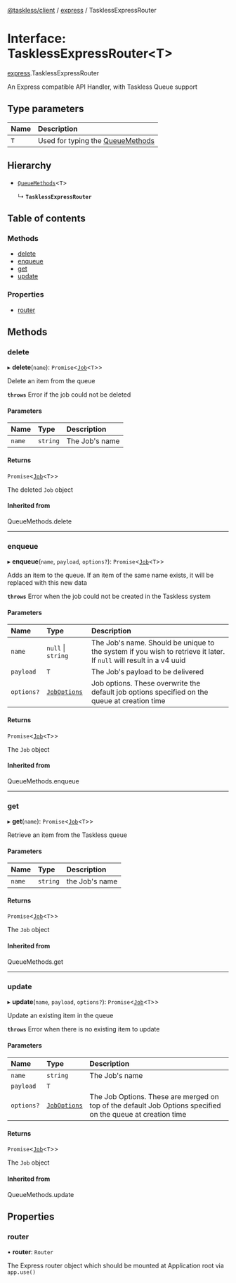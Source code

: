 [@taskless/client](../README.md) / [express](../modules/express.md) / TasklessExpressRouter

# Interface: TasklessExpressRouter<T\>

[express](../modules/express.md).TasklessExpressRouter

An Express compatible API Handler, with Taskless Queue support

## Type parameters

| Name | Description                                                          |
| :--- | :------------------------------------------------------------------- |
| `T`  | Used for typing the [QueueMethods](../modules/types.md#queuemethods) |

## Hierarchy

- [`QueueMethods`](../modules/types.md#queuemethods)<`T`\>

  ↳ **`TasklessExpressRouter`**

## Table of contents

### Methods

- [delete](express.TasklessExpressRouter.md#delete)
- [enqueue](express.TasklessExpressRouter.md#enqueue)
- [get](express.TasklessExpressRouter.md#get)
- [update](express.TasklessExpressRouter.md#update)

### Properties

- [router](express.TasklessExpressRouter.md#router)

## Methods

### delete

▸ **delete**(`name`): `Promise`<[`Job`](../modules/types.md#job)<`T`\>\>

Delete an item from the queue

**`throws`** Error if the job could not be deleted

#### Parameters

| Name   | Type     | Description    |
| :----- | :------- | :------------- |
| `name` | `string` | The Job's name |

#### Returns

`Promise`<[`Job`](../modules/types.md#job)<`T`\>\>

The deleted `Job` object

#### Inherited from

QueueMethods.delete

---

### enqueue

▸ **enqueue**(`name`, `payload`, `options?`): `Promise`<[`Job`](../modules/types.md#job)<`T`\>\>

Adds an item to the queue. If an item of the same name exists, it will be replaced with this new data

**`throws`** Error when the job could not be created in the Taskless system

#### Parameters

| Name       | Type                                           | Description                                                                                                         |
| :--------- | :--------------------------------------------- | :------------------------------------------------------------------------------------------------------------------ |
| `name`     | `null` \| `string`                             | The Job's name. Should be unique to the system if you wish to retrieve it later. If `null` will result in a v4 uuid |
| `payload`  | `T`                                            | The Job's payload to be delivered                                                                                   |
| `options?` | [`JobOptions`](../modules/types.md#joboptions) | Job options. These overwrite the default job options specified on the queue at creation time                        |

#### Returns

`Promise`<[`Job`](../modules/types.md#job)<`T`\>\>

The `Job` object

#### Inherited from

QueueMethods.enqueue

---

### get

▸ **get**(`name`): `Promise`<[`Job`](../modules/types.md#job)<`T`\>\>

Retrieve an item from the Taskless queue

#### Parameters

| Name   | Type     | Description    |
| :----- | :------- | :------------- |
| `name` | `string` | the Job's name |

#### Returns

`Promise`<[`Job`](../modules/types.md#job)<`T`\>\>

The `Job` object

#### Inherited from

QueueMethods.get

---

### update

▸ **update**(`name`, `payload`, `options?`): `Promise`<[`Job`](../modules/types.md#job)<`T`\>\>

Update an existing item in the queue

**`throws`** Error when there is no existing item to update

#### Parameters

| Name       | Type                                           | Description                                                                                                 |
| :--------- | :--------------------------------------------- | :---------------------------------------------------------------------------------------------------------- |
| `name`     | `string`                                       | The Job's name                                                                                              |
| `payload`  | `T`                                            |                                                                                                             |
| `options?` | [`JobOptions`](../modules/types.md#joboptions) | The Job Options. These are merged on top of the default Job Options specified on the queue at creation time |

#### Returns

`Promise`<[`Job`](../modules/types.md#job)<`T`\>\>

The `Job` object

#### Inherited from

QueueMethods.update

## Properties

### router

• **router**: `Router`

The Express router object which should be mounted at Application root via `app.use()`
